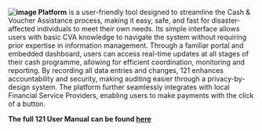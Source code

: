 
**![image](https://github.com/user-attachments/assets/eed1b604-a8f9-464c-b9ed-b903493b1281) Platform** is a user-friendly tool designed to streamline the Cash & Voucher Assistance process, making it easy, safe, and fast for disaster-affected individuals to meet their own needs. Its simple interface allows users with basic CVA knowledge to navigate the system without requiring prior expertise in information management. Through a familiar portal and embedded dashboard, users can access real-time updates at all stages of their cash programme, allowing for efficient coordination, monitoring and reporting. By recording all data entries and changes, 121 enhances accountability and security, making auditing easier through a privacy-by-design system. The platform further seamlessly integrates with local Financial Service Providers, enabling users to make payments with the click of a button.

 **The full 121 User Manual can be found [here](https://manual.121.global/)** 
